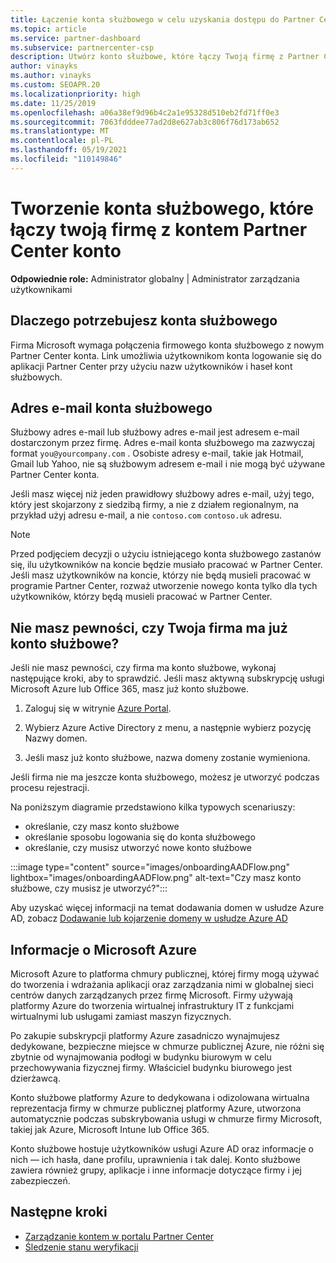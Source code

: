 ```yaml
---
title: Łączenie konta służbowego w celu uzyskania dostępu do Partner Center
ms.topic: article
ms.service: partner-dashboard
ms.subservice: partnercenter-csp
description: Utwórz konto służbowe, które łączy Twoją firmę z Partner Center kontem. Dzięki temu pracownicy w firmie mogą uzyskać dostęp do Partner Center.
author: vinayks
ms.author: vinayks
ms.custom: SEOAPR.20
ms.localizationpriority: high
ms.date: 11/25/2019
ms.openlocfilehash: a06a38ef9d96b4c2a1e95328d510eb2fd71ff0e3
ms.sourcegitcommit: 7063fdddee77ad2d8e627ab3c806f76d173ab652
ms.translationtype: MT
ms.contentlocale: pl-PL
ms.lasthandoff: 05/19/2021
ms.locfileid: "110149846"
---
```

# <a name="create-a-work-account-that-links-your-company-to-your-partner-center-account"></a>Tworzenie konta służbowego, które łączy twoją firmę z kontem Partner Center konto

**Odpowiednie role:** Administrator globalny | Administrator zarządzania użytkownikami

## <a name="why-you-need-a-work-account"></a>Dlaczego potrzebujesz konta służbowego

Firma Microsoft wymaga połączenia firmowego konta służbowego z nowym Partner Center konta. Link umożliwia użytkownikom konta logowanie się do aplikacji Partner Center przy użyciu nazw użytkowników i haseł kont służbowych.

## <a name="the-work-account-email-address"></a>Adres e-mail konta służbowego

Służbowy adres e-mail lub służbowy adres e-mail jest adresem e-mail dostarczonym przez firmę. Adres e-mail konta służbowego ma zazwyczaj format `you@yourcompany.com` . Osobiste adresy e-mail, takie jak Hotmail, Gmail lub Yahoo, nie są służbowym adresem e-mail i nie mogą być używane Partner Center konta.

Jeśli masz więcej niż jeden prawidłowy służbowy adres e-mail, użyj tego, który jest skojarzony z siedzibą firmy, a nie z działem regionalnym, na przykład użyj adresu e-mail, a nie `contoso.com` `contoso.uk` adresu.

> [!NOTE]  
> Przed podjęciem decyzji o użyciu istniejącego konta służbowego zastanów się, ilu użytkowników na koncie będzie musiało pracować w Partner Center. Jeśli masz użytkowników na koncie, którzy nie będą musieli pracować w programie Partner Center, rozważ utworzenie nowego konta tylko dla tych użytkowników, którzy będą musieli pracować w Partner Center.

## <a name="not-sure-if-your-company-already-has-a-work-account"></a>Nie masz pewności, czy Twoja firma ma już konto służbowe?

Jeśli nie masz pewności, czy firma ma konto służbowe, wykonaj następujące kroki, aby to sprawdzić. Jeśli masz aktywną subskrypcję usługi Microsoft Azure lub Office 365, masz już konto służbowe.

1. Zaloguj się w witrynie [Azure Portal](https://portal.azure.com).

2. Wybierz Azure Active Directory z menu, a następnie wybierz pozycję Nazwy domen.

3. Jeśli masz już konto służbowe, nazwa domeny zostanie wymieniona.

Jeśli firma nie ma jeszcze konta służbowego, możesz je utworzyć podczas procesu rejestracji.

Na poniższym diagramie przedstawiono kilka typowych scenariuszy:

- określanie, czy masz konto służbowe
- określanie sposobu logowania się do konta służbowego
- określanie, czy musisz utworzyć nowe konto służbowe

:::image type="content" source="images/onboardingAADFlow.png" lightbox="images/onboardingAADFlow.png" alt-text="Czy masz konto służbowe, czy musisz je utworzyć?":::

Aby uzyskać więcej informacji na temat dodawania domen w usłudze Azure AD, zobacz [Dodawanie lub kojarzenie domeny w usłudze Azure AD](/azure/active-directory/active-directory-add-domain)

## <a name="about-microsoft-azure"></a>Informacje o Microsoft Azure

Microsoft Azure to platforma chmury publicznej, której firmy mogą używać do tworzenia i wdrażania aplikacji oraz zarządzania nimi w globalnej sieci centrów danych zarządzanych przez firmę Microsoft. Firmy używają platformy Azure do tworzenia wirtualnej infrastruktury IT z funkcjami wirtualnymi lub usługami zamiast maszyn fizycznych.

Po zakupie subskrypcji platformy Azure zasadniczo wynajmujesz dedykowane, bezpieczne miejsce w chmurze publicznej Azure, nie różni się zbytnie od wynajmowania podłogi w budynku biurowym w celu przechowywania fizycznej firmy. Właściciel budynku biurowego jest dzierżawcą.

Konto służbowe platformy Azure to dedykowana i odizolowana wirtualna reprezentacja firmy w chmurze publicznej platformy Azure, utworzona automatycznie podczas subskrybowania usługi w chmurze firmy Microsoft, takiej jak Azure, Microsoft Intune lub Office 365.

Konto służbowe hostuje użytkowników usługi Azure AD oraz informacje o nich — ich hasła, dane profilu, uprawnienia i tak dalej. Konto służbowe zawiera również grupy, aplikacje i inne informacje dotyczące firmy i jej zabezpieczeń.

## <a name="next-steps"></a>Następne kroki

- [Zarządzanie kontem w portalu Partner Center](partner-center-account-setup.md)
- [Śledzenie stanu weryfikacji](verification-responses.md)